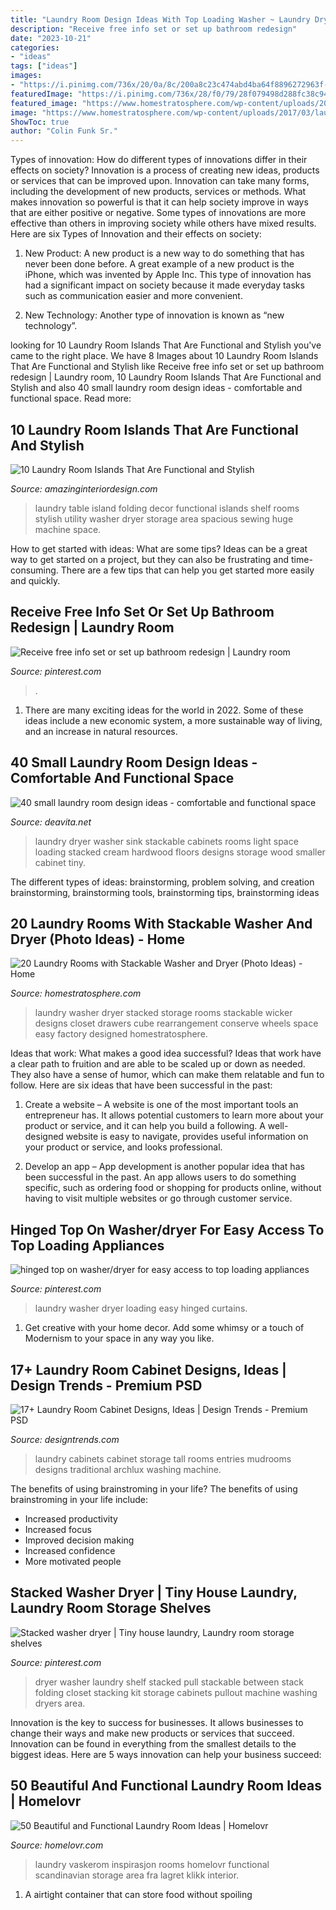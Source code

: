 ```yaml
---
title: "Laundry Room Design Ideas With Top Loading Washer ~ Laundry Dryer Washer Sink Stackable Cabinets Rooms Light Space Loading Stacked Cream Hardwood Floors Designs Storage Wood Smaller Cabinet Tiny"
description: "Receive free info set or set up bathroom redesign"
date: "2023-10-21"
categories:
- "ideas"
tags: ["ideas"]
images:
- "https://i.pinimg.com/736x/20/0a/8c/200a8c23c474abd4ba64f8896272963f--hallway-ideas-cabin-ideas.jpg"
featuredImage: "https://i.pinimg.com/736x/28/f0/79/28f079498d288fc38c949f7991345f03--laundry-room-curtains-hang-curtains.jpg?b=t"
featured_image: "https://www.homestratosphere.com/wp-content/uploads/2017/03/laundry-mar7-17-24.jpg"
image: "https://www.homestratosphere.com/wp-content/uploads/2017/03/laundry-mar7-17-24.jpg"
ShowToc: true
author: "Colin Funk Sr."
---
```



Types of innovation: How do different types of innovations differ in their effects on society?
Innovation is a process of creating new ideas, products or services that can be improved upon. Innovation can take many forms, including the development of new products, services or methods. What makes innovation so powerful is that it can help society improve in ways that are either positive or negative. Some types of innovations are more effective than others in improving society while others have mixed results. Here are six Types of Innovation and their effects on society: 
1) New Product: A new product is a new way to do something that has never been done before. A great example of a new product is the iPhone, which was invented by Apple Inc. This type of innovation has had a significant impact on society because it made everyday tasks such as communication easier and more convenient. 

2) New Technology: Another type of innovation is known as “new technology”.

	

		
looking for 10 Laundry Room Islands That Are Functional and Stylish you've came to the right place. We have 8 Images about 10 Laundry Room Islands That Are Functional and Stylish like Receive free info set or set up bathroom redesign | Laundry room, 10 Laundry Room Islands That Are Functional and Stylish and also 40 small laundry room design ideas - comfortable and functional space. Read more:
		
    
## 10 Laundry Room Islands That Are Functional And Stylish

<img loading=lazy src="http://www.amazinginteriordesign.com/wp-content/uploads/2017/08/10-Laundry-Room-Islands-That-Are-Functional-and-Stylish-3.jpg" onerror="this.onerror=null;this.src='https://tse2.mm.bing.net/th?id=OIP.8esm_6sM0-gGKGxpqSx4LAHaLC&amp;pid=15.1';" alt="10 Laundry Room Islands That Are Functional and Stylish">

_Source: amazinginteriordesign.com_

>laundry table island folding decor functional islands shelf rooms stylish utility washer dryer storage area spacious sewing huge machine space. 

	

How to get started with ideas: What are some tips?
Ideas can be a great way to get started on a project, but they can also be frustrating and time-consuming. There are a few tips that can help you get started more easily and quickly.

    
## Receive Free Info Set Or Set Up Bathroom Redesign | Laundry Room

<img loading=lazy src="https://i.pinimg.com/736x/19/6a/09/196a09cb161eb4e793a92f538e81c764.jpg" onerror="this.onerror=null;this.src='https://tse3.mm.bing.net/th?id=OIP.0rfBhrLzKRCgGvzqFiK0RwHaJ3&amp;pid=15.1';" alt="Receive free info set or set up bathroom redesign | Laundry room">

_Source: pinterest.com_

>. 

	

1. There are many exciting ideas for the world in 2022. Some of these ideas include a new economic system, a more sustainable way of living, and an increase in natural resources.

    
## 40 Small Laundry Room Design Ideas - Comfortable And Functional Space

<img loading=lazy src="https://deavita.net/wp-content/uploads/2016/02/small-laundry-room-ideas-laundry-room-cabinets-ideas-small-sink.jpg" onerror="this.onerror=null;this.src='https://tse4.mm.bing.net/th?id=OIP.nJVwV5TDHDK5-B5v1QZIQwHaLH&amp;pid=15.1';" alt="40 small laundry room design ideas - comfortable and functional space">

_Source: deavita.net_

>laundry dryer washer sink stackable cabinets rooms light space loading stacked cream hardwood floors designs storage wood smaller cabinet tiny. 

	

The different types of ideas: brainstorming, problem solving, and creation
brainstorming, brainstorming tools, brainstorming tips, brainstorming ideas

    
## 20 Laundry Rooms With Stackable Washer And Dryer (Photo Ideas) - Home

<img loading=lazy src="https://www.homestratosphere.com/wp-content/uploads/2017/03/laundry-mar7-17-24.jpg" onerror="this.onerror=null;this.src='https://tse3.mm.bing.net/th?id=OIP.XpK6kedEDpxrL-6jv37OtgHaJ4&amp;pid=15.1';" alt="20 Laundry Rooms with Stackable Washer and Dryer (Photo Ideas) - Home">

_Source: homestratosphere.com_

>laundry washer dryer stacked storage rooms stackable wicker designs closet drawers cube rearrangement conserve wheels space easy factory designed homestratosphere. 

	

Ideas that work: What makes a good idea successful?
Ideas that work have a clear path to fruition and are able to be scaled up or down as needed. They also have a sense of humor, which can make them relatable and fun to follow. Here are six ideas that have been successful in the past:
1. Create a website – A website is one of the most important tools an entrepreneur has. It allows potential customers to learn more about your product or service, and it can help you build a following. A well-designed website is easy to navigate, provides useful information on your product or service, and looks professional.

2. Develop an app – App development is another popular idea that has been successful in the past. An app allows users to do something specific, such as ordering food or shopping for products online, without having to visit multiple websites or go through customer service.

    
## Hinged Top On Washer/dryer For Easy Access To Top Loading Appliances

<img loading=lazy src="https://i.pinimg.com/736x/28/f0/79/28f079498d288fc38c949f7991345f03--laundry-room-curtains-hang-curtains.jpg?b=t" onerror="this.onerror=null;this.src='https://tse2.mm.bing.net/th?id=OIP.miltzLOvHbg_d7RFFuoigAHaLH&amp;pid=15.1';" alt="hinged top on washer/dryer for easy access to top loading appliances">

_Source: pinterest.com_

>laundry washer dryer loading easy hinged curtains. 

	

1. Get creative with your home decor. Add some whimsy or a touch of Modernism to your space in any way you like. 

    
## 17+ Laundry Room Cabinet Designs, Ideas | Design Trends - Premium PSD

<img loading=lazy src="https://images.designtrends.com/wp-content/uploads/2016/12/19184815/laundry-room-tall-storage-cabinets.jpg" onerror="this.onerror=null;this.src='https://tse3.mm.bing.net/th?id=OIP.XQFd6CY-30fzjO0wEZg1PQHaE8&amp;pid=15.1';" alt="17+ Laundry Room Cabinet Designs, Ideas | Design Trends - Premium PSD">

_Source: designtrends.com_

>laundry cabinets cabinet storage tall rooms entries mudrooms designs traditional archlux washing machine. 

	

The benefits of using brainstroming in your life?
The benefits of using brainstroming in your life include: 
- Increased productivity 
- Increased focus 
- Improved decision making 
- Increased confidence 
- More motivated people

    
## Stacked Washer Dryer | Tiny House Laundry, Laundry Room Storage Shelves

<img loading=lazy src="https://i.pinimg.com/736x/20/0a/8c/200a8c23c474abd4ba64f8896272963f--hallway-ideas-cabin-ideas.jpg" onerror="this.onerror=null;this.src='https://tse3.mm.bing.net/th?id=OIP.dZaoXp5OsLXJB7SF_qcN5wHaNQ&amp;pid=15.1';" alt="Stacked washer dryer | Tiny house laundry, Laundry room storage shelves">

_Source: pinterest.com_

>dryer washer laundry shelf stacked pull stackable between stack folding closet stacking kit storage cabinets pullout machine washing dryers area. 

	

Innovation is the key to success for businesses. It allows businesses to change their ways and make new products or services that succeed. Innovation can be found in everything from the smallest details to the biggest ideas. Here are 5 ways innovation can help your business succeed: 

    
## 50 Beautiful And Functional Laundry Room Ideas | Homelovr

<img loading=lazy src="https://www.homelovr.com/wp-content/uploads/2017/06/Scandinavian-Laundry-Room-.jpg" onerror="this.onerror=null;this.src='https://tse3.mm.bing.net/th?id=OIP.6UelXVzzLn2BoxmeW34xgAHaLP&amp;pid=15.1';" alt="50 Beautiful and Functional Laundry Room Ideas | Homelovr">

_Source: homelovr.com_

>laundry vaskerom inspirasjon rooms homelovr functional scandinavian storage area fra lagret klikk interior. 

	

1. A airtight container that can store food without spoiling 

